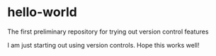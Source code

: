 # hello-world
The first preliminary repository for trying out version control features

I am just starting out using version controls. Hope this works well!
